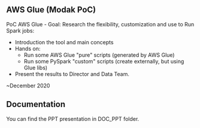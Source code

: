 
## AWS Glue (Modak PoC)

PoC AWS Glue - Goal: Research the flexibility, customization and use to Run Spark jobs:

- Introduction the tool and main concepts
- Hands on: 
    - Run some AWS Glue "pure" scripts (generated by AWS Glue) 
    - Run some PySpark "custom" scripts (create externally, but using Glue libs)
- Present the results to Director and Data Team.

~December 2020

## Documentation

You can find the PPT presentation in DOC_PPT folder.